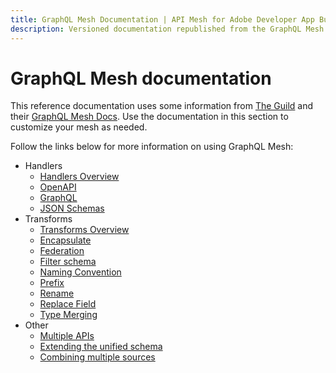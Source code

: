 ```yaml
---
title: GraphQL Mesh Documentation | API Mesh for Adobe Developer App Builder
description: Versioned documentation republished from the GraphQL Mesh documentation site (under the MIT license).
---
```


# GraphQL Mesh documentation

This reference documentation uses some information from [The Guild] and their [GraphQL Mesh Docs]. Use the documentation in this section to customize your mesh as needed.

Follow the links below for more information on using GraphQL Mesh:

-  Handlers
   -  [Handlers Overview]
   -  [OpenAPI]
   -  [GraphQL]
   -  [JSON Schemas]
-  Transforms
   -  [Transforms Overview]
   -  [Encapsulate]
   -  [Federation]
   -  [Filter schema]
   -  [Naming Convention]
   -  [Prefix]
   -  [Rename]
   -  [Replace Field]
   -  [Type Merging]
-  Other
   -  [Multiple APIs]
   -  [Extending the unified schema](extending-unified-schema.md)
   -  [Combining multiple sources](combining-multiple-sources.md)

<!-- Link Definitions -->
[OpenAPI]: handlers/openapi.md
[GraphQL]: handlers/graphql.md
[JSON Schemas]: handlers/json-schema.md
[Encapsulate]: transforms/encapsulate.md
[Federation]: transforms/federation.md
[Filter schema]: transforms/filter-schema.md
[Naming Convention]: transforms/naming-convention.md
[Prefix]: transforms/prefix.md
[Rename]: transforms/rename.md
[Replace Field]: transforms/replace-field.md
[Type Merging]: transforms/type-merging.md
[Multiple APIs]: multiple-apis.md
[The Guild]: https://www.the-guild.dev/
[MIT License]: https://github.com/Urigo/graphql-mesh/blob/master/LICENSE#L3
[GraphQL Mesh Docs]: https://www.graphql-mesh.com/docs/
[Handlers Overview]: ./handlers/index.md
[Transforms Overview]: ./transforms/index.md
